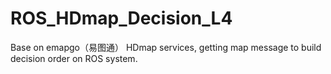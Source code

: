 # ROS_HDmap_Decision_L4
Base on emapgo（易图通） HDmap services, getting map message to build decision order on ROS system.
